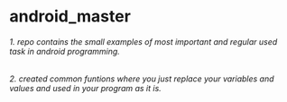 # android_master

###### 1. repo contains the small examples of most important and regular used task in android programming.
###### 2. created common funtions where you just replace your variables and values and used in your program as it is.


